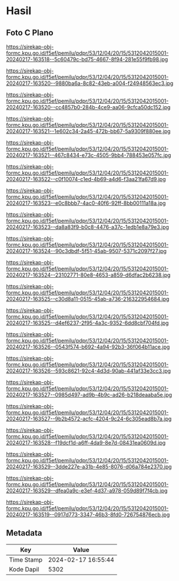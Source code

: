 # Hasil

## Foto C Plano

https://sirekap-obj-formc.kpu.go.id/f5ef/pemilu/pdpr/53/12/04/20/15/5312042015001-20240217-163518--5c60479c-bd75-4667-8f94-281e55f9fb98.jpg

https://sirekap-obj-formc.kpu.go.id/f5ef/pemilu/pdpr/53/12/04/20/15/5312042015001-20240217-163520--9880ba6a-8c82-43eb-a004-f24948563ec3.jpg

https://sirekap-obj-formc.kpu.go.id/f5ef/pemilu/pdpr/53/12/04/20/15/5312042015001-20240217-163520--cc4857b0-284b-4ce9-aa06-9cfca50dc152.jpg

https://sirekap-obj-formc.kpu.go.id/f5ef/pemilu/pdpr/53/12/04/20/15/5312042015001-20240217-163521--1e602c34-2a45-472b-bb67-5a9309f880ee.jpg

https://sirekap-obj-formc.kpu.go.id/f5ef/pemilu/pdpr/53/12/04/20/15/5312042015001-20240217-163521--467c8434-e73c-4505-9bb4-788453e057fc.jpg

https://sirekap-obj-formc.kpu.go.id/f5ef/pemilu/pdpr/53/12/04/20/15/5312042015001-20240217-163522--c0f10074-c1ed-4b69-a4d6-f3aa21fa67d9.jpg

https://sirekap-obj-formc.kpu.go.id/f5ef/pemilu/pdpr/53/12/04/20/15/5312042015001-20240217-163523--e0c8bbb7-4ac0-40f6-92ff-8bb00111a18a.jpg

https://sirekap-obj-formc.kpu.go.id/f5ef/pemilu/pdpr/53/12/04/20/15/5312042015001-20240217-163523--da8a83f9-b0c8-4476-a37c-1edb1e8a79e3.jpg

https://sirekap-obj-formc.kpu.go.id/f5ef/pemilu/pdpr/53/12/04/20/15/5312042015001-20240217-163524--90c3dbdf-5f51-45ab-9507-5371c2097f27.jpg

https://sirekap-obj-formc.kpu.go.id/f5ef/pemilu/pdpr/53/12/04/20/15/5312042015001-20240217-163524--23102771-80e8-4653-a859-d6dfac2b6238.jpg

https://sirekap-obj-formc.kpu.go.id/f5ef/pemilu/pdpr/53/12/04/20/15/5312042015001-20240217-163525--c30d8a11-0515-45ab-a736-216322954684.jpg

https://sirekap-obj-formc.kpu.go.id/f5ef/pemilu/pdpr/53/12/04/20/15/5312042015001-20240217-163525--d4ef6237-2f95-4a3c-9352-6dd8cbf704fd.jpg

https://sirekap-obj-formc.kpu.go.id/f5ef/pemilu/pdpr/53/12/04/20/15/5312042015001-20240217-163526--0543f574-b692-4a94-92b3-36f064b11ace.jpg

https://sirekap-obj-formc.kpu.go.id/f5ef/pemilu/pdpr/53/12/04/20/15/5312042015001-20240217-163526--593c8621-92c4-4d3d-90ab-441af33e3cc3.jpg

https://sirekap-obj-formc.kpu.go.id/f5ef/pemilu/pdpr/53/12/04/20/15/5312042015001-20240217-163527--0985d497-ad9b-4b9c-ad26-b218deaaba5e.jpg

https://sirekap-obj-formc.kpu.go.id/f5ef/pemilu/pdpr/53/12/04/20/15/5312042015001-20240217-163527--9b2b4572-acfc-4204-9c24-6c305ead8b7a.jpg

https://sirekap-obj-formc.kpu.go.id/f5ef/pemilu/pdpr/53/12/04/20/15/5312042015001-20240217-163528--f19dcf1d-a6ff-4da9-8e7d-08431ea0609d.jpg

https://sirekap-obj-formc.kpu.go.id/f5ef/pemilu/pdpr/53/12/04/20/15/5312042015001-20240217-163529--3dde227e-a31b-4e85-8076-d06a784e2370.jpg

https://sirekap-obj-formc.kpu.go.id/f5ef/pemilu/pdpr/53/12/04/20/15/5312042015001-20240217-163529--dfea0a9c-e3ef-4d37-a978-059d89f7f4cb.jpg

https://sirekap-obj-formc.kpu.go.id/f5ef/pemilu/pdpr/53/12/04/20/15/5312042015001-20240217-163519--0917d773-3347-46b3-8fd0-726754876ecb.jpg


## Metadata

| Key        | Value               |
| ---------- | ------------------- |
| Time Stamp | 2024-02-17 16:55:44 |
| Kode Dapil | 5302                |



